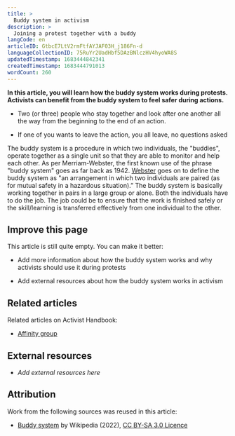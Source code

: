 ```yaml
---
title: >
  Buddy system in activism
description: >
  Joining a protest together with a buddy
langCode: en
articleID: GtbcE7LtV2rmFtfAYJAF03H_j186Fn-d
languageCollectionID: 75RuYr2UadHbf5DAzBNlczHV4hyoWA8S
updatedTimestamp: 1683444842341
createdTimestamp: 1683444791013
wordCount: 260
---
```


**In this article, you will learn how the buddy system works during protests. Activists can benefit from the buddy system to feel safer during actions.**

-   Two (or three) people who stay together and look after one another all the way from the beginning to the end of an action.
    
-   If one of you wants to leave the action, you all leave, no questions asked
    

The buddy system is a procedure in which two individuals, the "buddies", operate together as a single unit so that they are able to monitor and help each other. As per Merriam-Webster, the first known use of the phrase "buddy system" goes as far back as 1942. [Webster](https://www.merriam-webster.com/dictionary/buddy%20system) goes on to define the buddy system as "an arrangement in which two individuals are paired (as for mutual safety in a hazardous situation).” The buddy system is basically working together in pairs in a large group or alone. Both the individuals have to do the job. The job could be to ensure that the work is finished safely or the skill/learning is transferred effectively from one individual to the other.

## **Improve this page**

This article is still quite empty. You can make it better:

-   Add more information about how the buddy system works and why activists should use it during protests
    
-   Add external resources about how the buddy system works in activism
    

## **Related articles**

Related articles on Activist Handbook:

-   [Affinity group](/organising/roles/affinity-group)
    

## **External resources**

-   _Add external resources here_
    

## **Attribution**

Work from the following sources was reused in this article:

-   [Buddy system](https://en.wikipedia.org/wiki/Buddy_system) by Wikipedia (2022), [CC BY-SA 3.0 Licence](https://en.wikipedia.org/wiki/Wikipedia:Text_of_Creative_Commons_Attribution-ShareAlike_3.0_Unported_License)